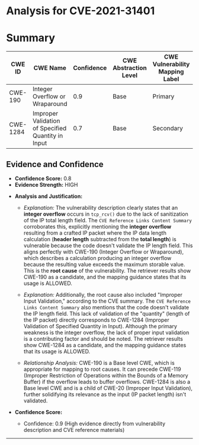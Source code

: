 # Analysis for CVE-2021-31401

# Summary
| CWE ID | CWE Name | Confidence | CWE Abstraction Level | CWE Vulnerability Mapping Label | CWE-Vulnerability Mapping Notes |
|---|---|---|---|---|---|
| CWE-190 | Integer Overflow or Wraparound | 0.9 | Base | Primary | Allowed |
| CWE-1284 | Improper Validation of Specified Quantity in Input | 0.7 | Base | Secondary | Allowed |

## Evidence and Confidence

*   **Confidence Score:** 0.8
*   **Evidence Strength:** HIGH

- **Analysis and Justification:**
  - *Explanation:* The vulnerability description clearly states that an **integer overflow** occurs in `tcp_rcv()` due to the lack of sanitization of the IP total length field. The `CVE Reference Links Content Summary` corroborates this, explicitly mentioning the **integer overflow** resulting from a crafted IP packet where the IP data length calculation (**header length** subtracted from the **total length**) is vulnerable because the code doesn't validate the IP length field. This aligns perfectly with CWE-190 (Integer Overflow or Wraparound), which describes a calculation producing an integer overflow because the resulting value exceeds the maximum storable value. This is the **root cause** of the vulnerability. The retriever results show CWE-190 as a candidate, and the mapping guidance states that its usage is ALLOWED.
  - *Explanation:* Additionally, the root cause also included "Improper Input Validation," according to the CVE summary. The `CVE Reference Links Content Summary` also mentions that the code doesn't validate the IP length field. This lack of validation of the "quantity" (length of the IP packet) directly corresponds to CWE-1284 (Improper Validation of Specified Quantity in Input). Although the primary weakness is the integer overflow, the lack of proper input validation is a contributing factor and should be noted. The retriever results show CWE-1284 as a candidate, and the mapping guidance states that its usage is ALLOWED.

  - *Relationship Analysis:* CWE-190 is a Base level CWE, which is appropriate for mapping to root causes. It can precede CWE-119 (Improper Restriction of Operations within the Bounds of a Memory Buffer) if the overflow leads to buffer overflows. CWE-1284 is also a Base level CWE and is a child of CWE-20 (Improper Input Validation), further solidifying its relevance as the input (IP packet length) isn't validated.

- **Confidence Score:**
  - Confidence: 0.9 (High evidence directly from vulnerability description and CVE reference materials)

---